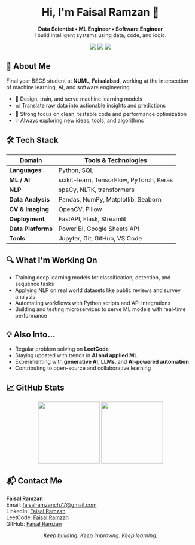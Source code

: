 <h1 align="center">Hi, I'm Faisal Ramzan 👋</h1>

<p align="center">
  <b>Data Scientist • ML Engineer • Software Engineer</b><br>
  I build intelligent systems using data, code, and logic.
</p>

<p align="center">
  <a href="mailto:faisalramzanch77@gmail.com"><img src="https://img.shields.io/badge/Email-faisalramzanch77@gmail.com-red?style=flat-square&logo=gmail"></a>
  <a href="https://www.linkedin.com/in/faisalramzan77/"><img src="https://img.shields.io/badge/LinkedIn-Faisal%20Ramzan-blue?style=flat-square&logo=linkedin"></a>
  <a href="https://leetcode.com/u/faisalramzan_77/"><img src="https://img.shields.io/badge/LeetCode-FaisalRamzan_77-orange?style=flat-square&logo=leetcode"></a>
</p>


## 🧠 About Me

Final year BSCS student at **NUML, Faisalabad**, working at the intersection of machine learning, AI, and software engineering.

- 🧠 Design, train, and serve machine learning models  
- 📊 Translate raw data into actionable insights and predictions  
- 🧪 Strong focus on clean, testable code and performance optimization  
- 💡 Always exploring new ideas, tools, and algorithms  


## 🛠️ Tech Stack

| Domain             | Tools & Technologies |
|--------------------|----------------------|
| **Languages**       | Python, SQL |
| **ML / AI**         | scikit-learn, TensorFlow, PyTorch, Keras |
| **NLP**             | spaCy, NLTK, transformers |
| **Data Analysis**   | Pandas, NumPy, Matplotlib, Seaborn |
| **CV & Imaging**    | OpenCV, Pillow |
| **Deployment**      | FastAPI, Flask, Streamlit |
| **Data Platforms**  | Power BI, Google Sheets API |
| **Tools**           | Jupyter, Git, GitHub, VS Code  |



## 🔍 What I'm Working On

- Training deep learning models for classification, detection, and sequence tasks  
- Applying NLP on real world datasets like public reviews and survey analysis  
- Automating workflows with Python scripts and API integrations  
- Building and testing microservices to serve ML models with real-time performance  



## 💡 Also Into...

- Regular problem solving on **LeetCode**  
- Staying updated with trends in **AI and applied ML**  
- Experimenting with **generative AI**, **LLMs**, and **AI-powered automation**  
- Contributing to open-source and collaborative learning  



## 📈 GitHub Stats

<p align="center">
   <img src="https://github-readme-stats.vercel.app/api?username=FaisalRamzan77&show_icons=true&theme=radical&logo=github" height="165">
   <img src="https://github-readme-stats.vercel.app/api/top-langs/?username=FaisalRamzan77&layout=compact&theme=radical" height="165">
</p>



## 📬 Contact Me
**Faisal Ramzan**  
 Email: [faisalramzanch77@gmail.com](mailto:faisalramzanch77@gmail.com)  
 LinkedIn: [Faisal Ramzan](https://www.linkedin.com/in/faisalramzan77/)  
 LeetCode: [Faisal Ramzan](https://leetcode.com/u/faisalramzan_77/)  
 GitHub: [Faisal Ramzan](https://github.com/faisalramzan77)


<p align="center"><i>Keep building. Keep improving. Keep learning.</i></p>
